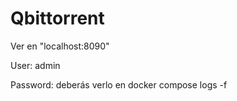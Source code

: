 # Qbittorrent

Ver en "localhost:8090"

User: admin

Password: deberás verlo en docker compose logs -f

